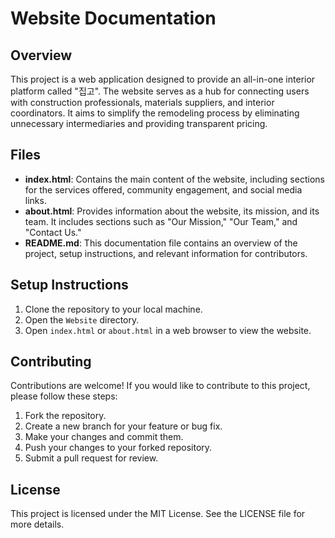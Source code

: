 # Website Documentation

## Overview
This project is a web application designed to provide an all-in-one interior platform called "집고". The website serves as a hub for connecting users with construction professionals, materials suppliers, and interior coordinators. It aims to simplify the remodeling process by eliminating unnecessary intermediaries and providing transparent pricing.

## Files
- **index.html**: Contains the main content of the website, including sections for the services offered, community engagement, and social media links.
- **about.html**: Provides information about the website, its mission, and its team. It includes sections such as "Our Mission," "Our Team," and "Contact Us."
- **README.md**: This documentation file contains an overview of the project, setup instructions, and relevant information for contributors.

## Setup Instructions
1. Clone the repository to your local machine.
2. Open the `Website` directory.
3. Open `index.html` or `about.html` in a web browser to view the website.

## Contributing
Contributions are welcome! If you would like to contribute to this project, please follow these steps:
1. Fork the repository.
2. Create a new branch for your feature or bug fix.
3. Make your changes and commit them.
4. Push your changes to your forked repository.
5. Submit a pull request for review.

## License
This project is licensed under the MIT License. See the LICENSE file for more details.